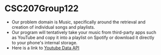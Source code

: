 # CSC207Group122

- Our problem domain is Music, specifically around the retrieval and creation of individual songs and playlists.
- Our program will tentatively take your music from third-party apps such as YouTube and copy it into a playlist on Spotify or download it directly to your phone's internal storage.
- Here is a link to [Youtube Data API](https://developers.google.com/youtube/v3/getting-started)


